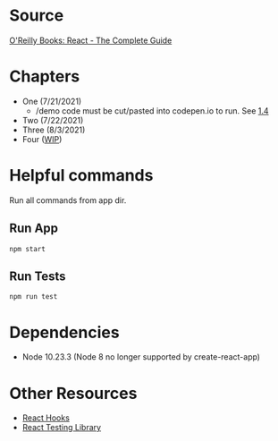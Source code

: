 # Source
[O'Reilly Books: React - The Complete Guide](https://learning.oreilly.com/videos/react-the/9781789132229/)

# Chapters
* One (7/21/2021)
  * /demo code must be cut/pasted into codepen.io to run. See [1.4](https://learning.oreilly.com/videos/react-the-complete/9781789132229/9781789132229-video1_4/)
* Two (7/22/2021)
* Three (8/3/2021)
* Four ([WIP](https://learning.oreilly.com/videos/react-the-complete/9781789132229/9781789132229-video4_12/))

# Helpful commands

Run all commands from app dir.

## Run App
```
npm start
```

## Run Tests
```
npm run test
```

# Dependencies
* Node 10.23.3 (Node 8 no longer supported by create-react-app)

# Other Resources
* [React Hooks](https://medium.com/capbase-engineering/react-hooks-is-the-functional-paradise-youve-been-waiting-for-994e53f65f94)
* [React Testing Library](https://testing-library.com/docs/react-testing-library/intro)